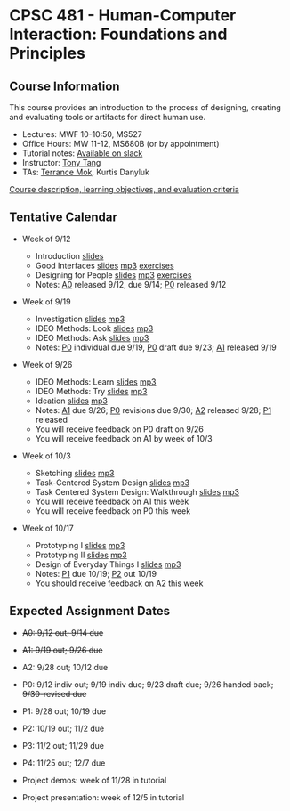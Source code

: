 # CPSC 481 - Human-Computer Interaction: Foundations and Principles

## Course Information

This course provides an introduction to the process of designing, creating and evaluating tools or artifacts for direct human use.

* Lectures: MWF 10-10:50, MS527
* Office Hours: MW 11-12, MS680B (or by appointment)
* Tutorial notes: [Available on slack](https://cpsc481-ucalgary.slack.com)
* Instructor: [Tony Tang](http://hcitang.org)
* TAs: [Terrance Mok](http://terrancemok.com/), Kurtis Danyluk

[Course description, learning objectives, and evaluation criteria](about.md)

## Tentative Calendar

* Week of 9/12
    - Introduction [slides](http://www.hcitang.org/uploads/Teaching/481-1-introduction.pptx)
    - Good Interfaces [slides](http://www.hcitang.org/uploads/Teaching/481-2-good-interfaces.pptx) [mp3](http://www.hcitang.org/uploads/Teaching/481-2-good-interfaces.mp3) [exercises](http://www.hcitang.org/uploads/Teaching/481-2-exercises.pptx)
    - Designing for People [slides](http://www.hcitang.org/uploads/Teaching/481-3-designing-for-people.pptx) [mp3](http://www.hcitang.org/uploads/Teaching/481-3-designing-for-people.mp3) [exercises](http://www.hcitang.org/uploads/Teaching/481-3-exercises.pptx)
    - Notes: [A0](assignments.md) released 9/12, due 9/14; [P0](p0.md) released 9/12
* Week of 9/19
    - Investigation [slides](http://www.hcitang.org/uploads/Teaching/481-4-investigation.pptx) [mp3](http://www.hcitang.org/uploads/Teaching/481-4-investigation.mp3)
    - IDEO Methods: Look [slides](http://www.hcitang.org/uploads/Teaching/481-5-ideo-look.pptx) [mp3](http://www.hcitang.org/uploads/Teaching/481-5-ideo-look.mp3)
    - IDEO Methods: Ask [slides](http://www.hcitang.org/uploads/Teaching/481-6-ideo-ask.pptx) [mp3](http://www.hcitang.org/uploads/Teaching/481-6-ideo-ask.mp3)
    - Notes: [P0](p0.md) individual due 9/19, [P0](p0.md) draft due 9/23; [A1](a1.md) released 9/19 
* Week of 9/26
    - IDEO Methods: Learn [slides](http://www.hcitang.org/uploads/Teaching/481-7-ideo-learn.pptx) [mp3](http://www.hcitang.org/uploads/Teaching/481-7-ideo-learn.mp3)
    - IDEO Methods: Try [slides](http://www.hcitang.org/uploads/Teaching/481-8-ideo-try.pptx) [mp3](http://www.hcitang.org/uploads/Teaching/481-8-ideo-try.mp3)
    - Ideation [slides](http://www.hcitang.org/uploads/Teaching/481-9-ideation.pptx) [mp3](http://www.hcitang.org/uploads/Teaching/481-9-ideation-fewer-pops.mp3)
    - Notes: [A1](a1.md) due 9/26; [P0](p0.md) revisions due 9/30; [A2](a2.md) released 9/28; [P1](p1.md) released
    - You will receive feedback on P0 draft on 9/26
    - You will receive feedback on A1 by week of 10/3
* Week of 10/3
    - Sketching [slides](http://www.hcitang.org/uploads/Teaching/481-10-sketching.pptx) [mp3](http://www.hcitang.org/uploads/Teaching/481-10-sketching.mp3)
    - Task-Centered System Design [slides](http://www.hcitang.org/uploads/Teaching/481-13-task-centered-system-design-1.pptx) [mp3](http://www.hcitang.org/uploads/Teaching/481-13-task-centered-system-design-1.mp3)
    - Task Centered System Design: Walkthrough [slides](http://www.hcitang.org/uploads/Teaching/481-14-task-centered-system-design-2.pptx) [mp3](http://www.hcitang.org/uploads/Teaching/481-14-task-centered-system-design-2.mp3)
    - You will receive feedback on A1 this week
    - You will receive feedback on P0 this week

* Week of 10/17
    - Prototyping I [slides](http://www.hcitang.org/uploads/Teaching/481-11-prototyping-1.pptx) [mp3](http://www.hcitang.org/uploads/Teaching/481-11-prototyping-1.mp3)
    - Prototyping II [slides](http://www.hcitang.org/uploads/Teaching/481-12-prototyping-2.pptx) [mp3](http://www.hcitang.org/uploads/Teaching/481-12-prototyping-2.mp3)
    - Design of Everyday Things I [slides](http://www.hcitang.org/uploads/Teaching/481-15-design-of-everyday-things-1.pptx) [mp3](http://www.hcitang.org/uploads/Teaching/481-15-design-of-everyday-things-1.mp3)
    - Notes: [P1](p1.md) due 10/19; [P2](p2.md) out 10/19
    - You should receive feedback on A2 this week

## Expected Assignment Dates

* ~~A0: 9/12 out; 9/14 due~~
* ~~A1: 9/19 out; 9/26 due~~
* A2: 9/28 out; 10/12 due

* ~~P0: 9/12 indiv out; 9/19 indiv due; 9/23 draft due; 9/26 handed back; 9/30-revised due~~ 
* P1: 9/28 out; 10/19 due
* P2: 10/19 out; 11/2 due
* P3: 11/2 out; 11/29 due
* P4: 11/25 out; 12/7 due

* Project demos: week of 11/28 in tutorial
* Project presentation: week of 12/5 in tutorial


